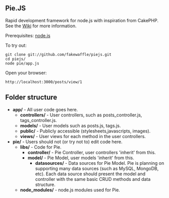 ## Pie.JS
Rapid development framework for node.js with inspiration from CakePHP. See the [Wiki](https://github.com/fakewaffle/piejs/wiki) for more information.

Prerequisites:
[node.js](https://github.com/joyent/node)

To try out:

    git clone git://github.com/fakewaffle/piejs.git
    cd piejs/
    node pie/app.js

Open your browser:

    http://localhost:3000/posts/view/1

## Folder structure
* **app/** - All user code goes here.
    * **controllers/** - User controllers, such as posts_controller.js, tags_controller.js.
    * **models/** - User models such as posts.js, tags.js.
    * **public/** - Publicly accessible (stylesheets,javascripts, images).
    * **views/** - User views for each method in the user controllers.
* **pie/** - Users should not (or try not to) edit code here.
    * **libs/** - Code for Pie.
        * **controller/** - Pie Controller, user controllers 'inherit' from this.
        * **model/** - Pie Model, user models 'inherit' from this.
            * **datasources/** - Data sources for Pie Model. Pie is planning on supporting many data sources (such as MySQL, MongoDB, etc). Each data source should present the model and controller with the same basic CRUD methods and data structure.
    * **node_modules/** - node.js modules used for Pie.
